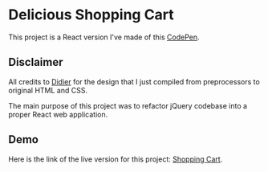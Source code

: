 # Delicious Shopping Cart

This project is a React version I've made of this [CodePen](https://codepen.io/SomnusHermeticus/pen/ARpgOO).

## Disclaimer

All credits to [Didier](https://codepen.io/SomnusHermeticus) for the design that I just compiled from preprocessors to original HTML and CSS.

The main purpose of this project was to refactor jQuery codebase into a proper React web application.

## Demo

Here is the link of the live version for this project: [Shopping Cart](https://delicious-shopping-cart.netlify.app/).
